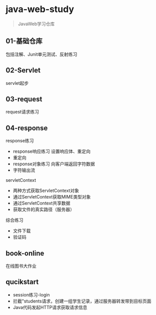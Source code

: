 # java-web-study
> JavaWeb学习仓库

## 01-基础仓库

包括注解、Junit单元测试、反射练习

## 02-Servlet

servlet起步

## 03-request

request请求练习

## 04-response

response练习

- response响应练习 设置响应体、重定向
- 重定向
- response对象练习 向客户端返回字符数据
- 字符输出流

servletContext

- 两种方式获取ServletContext对象
- 通过ServletContext获取MIME类型对象
- 通过ServletContext共享数据
- 获取文件的真实路径（服务器）

综合练习

- 文件下载
- 验证码

## book-online

在线图书大作业

## qucikstart

- session练习-login
- 拦截"students请求，创建一组学生记录，通过服务器转发带到目标页面
- Java代码发起HTTP请求获取请求信息
